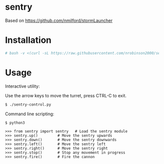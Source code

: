 # sentry

Based on https://github.com/nmilford/stormLauncher

# Installation

```bash
# bash -v <(curl -sL https://raw.githubusercontent.com/nrobinson2000/sentry/master/install.sh)
```

# Usage

Interactive utility:

Use the arrow keys to move the turret, press CTRL-C to exit.

```bash
$ ./sentry-control.py
```

Command line scripting:

```
$ python3

>>> from sentry import sentry 	# Load the sentry module
>>> sentry.up() 		# Move the sentry upwards
>>> sentry.down() 		# Move the sentry downwards
>>> sentry.left() 		# Move the sentry left
>>> sentry.right() 		# Move the sentry right
>>> sentry.stop() 		# Stop any movement in progress
>>> sentry.fire() 		# Fire the cannon
```


